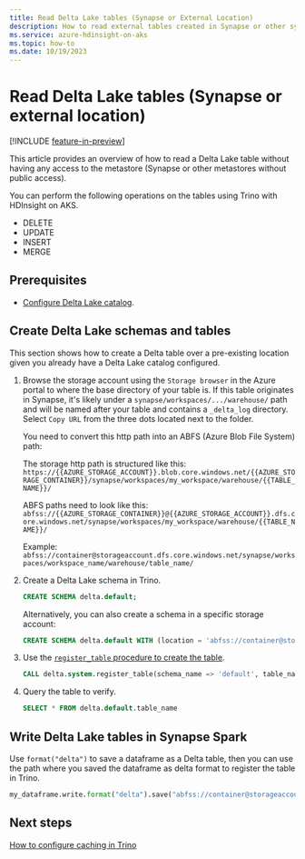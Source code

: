 ```yaml
---
title: Read Delta Lake tables (Synapse or External Location)
description: How to read external tables created in Synapse or other systems into a Trino cluster.
ms.service: azure-hdinsight-on-aks
ms.topic: how-to
ms.date: 10/19/2023
---
```


# Read Delta Lake tables (Synapse or external location)

[!INCLUDE [feature-in-preview](../includes/feature-in-preview.md)]

This article provides an overview of how to read a Delta Lake table without having any access to the metastore (Synapse or other metastores without public access).

You can perform the following operations on the tables using Trino with HDInsight on AKS.

* DELETE
* UPDATE
* INSERT
* MERGE 
  
## Prerequisites

* [Configure Delta Lake catalog](trino-add-delta-lake-catalog.md).

## Create Delta Lake schemas and tables

This section shows how to create a Delta table over a pre-existing location given you already have a Delta Lake catalog configured.

1. Browse the storage account using the `Storage browser` in the Azure portal to where the base directory of your table is. If this table originates in Synapse, it's likely under a `synapse/workspaces/.../warehouse/` path and will be named after your table and contains a `_delta_log` directory. Select `Copy URL` from the three dots located next to the folder.

    You need to convert this http path into an ABFS (Azure Blob File System) path:

    The storage http path is structured like this:
    `https://{{AZURE_STORAGE_ACCOUNT}}.blob.core.windows.net/{{AZURE_STORAGE_CONTAINER}}/synapse/workspaces/my_workspace/warehouse/{{TABLE_NAME}}/`

    ABFS paths need to look like this:
    `abfss://{{AZURE_STORAGE_CONTAINER}}@{{AZURE_STORAGE_ACCOUNT}}.dfs.core.windows.net/synapse/workspaces/my_workspace/warehouse/{{TABLE_NAME}}/`

    Example:
    `abfss://container@storageaccount.dfs.core.windows.net/synapse/workspaces/workspace_name/warehouse/table_name/`


1. Create a Delta Lake schema in Trino.

    ```sql
    CREATE SCHEMA delta.default;
    ```

    Alternatively, you can also create a schema in a specific storage account:

    ```sql
    CREATE SCHEMA delta.default WITH (location = 'abfss://container@storageaccount.dfs.core.windows.net/trino/');
    ```

1. Use the [`register_table` procedure to create the table](https://trino.io/docs/current/connector/delta-lake.html#register-table).

    ```sql
    CALL delta.system.register_table(schema_name => 'default', table_name => 'table_name', table_location => 'abfss://container@storageaccount.dfs.core.windows.net/synapse/workspaces/workspace_name/warehouse/table_name/');
    ```

1.  Query the table to verify.

    ```sql
    SELECT * FROM delta.default.table_name
    ```

## Write Delta Lake tables in Synapse Spark

Use `format("delta")` to save a dataframe as a Delta table, then you can use the path where you saved the dataframe as delta format to register the table in Trino.

```python
my_dataframe.write.format("delta").save("abfss://container@storageaccount.dfs.core.windows.net/synapse/workspaces/workspace_name/warehouse/table_name")
```
## Next steps
[How to configure caching in Trino](./trino-caching.md)
